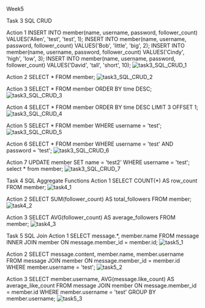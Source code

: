 Week5

Task 3 SQL CRUD

Action 1
INSERT INTO member(name, username, password, follower_count) VALUES('Allen', 'test', 'test', 1);
INSERT INTO member(name, username, password, follower_count) VALUES('Bob', 'little', 'big', 2);
INSERT INTO member(name, username, password, follower_count) VALUES('Cindy', 'high', 'low', 3);
INSERT INTO member(name, username, password, follower_count) VALUES('David', 'tall', 'short', 10);
![task3_SQL_CRUD_1](https://github.com/farrenhi/phase1/assets/114633763/72565ce3-dc58-48f1-8954-2326f3aad9ee)

Action 2
SELECT * FROM member;
![task3_SQL_CRUD_2](https://github.com/farrenhi/phase1/assets/114633763/4f8dcd51-2b66-462f-b190-0ae74ec394ae)

Action 3
SELECT * FROM member ORDER BY time DESC;
![task3_SQL_CRUD_3](https://github.com/farrenhi/phase1/assets/114633763/b93bdb19-629f-4d78-9caa-74e11ef861f6)


Action 4
SELECT * FROM member ORDER BY time DESC LIMIT 3 OFFSET 1;
![task3_SQL_CRUD_4](https://github.com/farrenhi/phase1/assets/114633763/ac180644-7684-4abb-a24b-153b332dcb27)

Action 5
SELECT * FROM member WHERE username = 'test';
![task3_SQL_CRUD_5](https://github.com/farrenhi/phase1/assets/114633763/07681798-2332-4201-a529-efc9991e0b08)

Action 6
SELECT * FROM member WHERE username = 'test' AND password = 'test';
![task3_SQL_CRUD_6](https://github.com/farrenhi/phase1/assets/114633763/2343d102-b2eb-412a-8702-e886a12d74d3)

Action 7
UPDATE member
SET name = 'test2'
WHERE username = 'test';
select * from member;
![task3_SQL_CRUD_7](https://github.com/farrenhi/phase1/assets/114633763/f276f691-0109-4bbb-897c-34fbcd7af77f)

Task 4 SQL Aggregate Functions
Action 1
SELECT COUNT(*) AS row_count FROM member;
![task4_1](https://github.com/farrenhi/phase1/assets/114633763/683bce01-6ff5-4d92-869a-9e6ff54a4ad7)

Action 2
SELECT SUM(follower_count) AS total_followers FROM member;
![task4_2](https://github.com/farrenhi/phase1/assets/114633763/96d1acdc-0178-4188-9b65-78c3f8f02355)

Action 3
SELECT AVG(follower_count) AS average_followers FROM member;
![task4_3](https://github.com/farrenhi/phase1/assets/114633763/0a2c1a3e-e8cd-485f-9122-ac11982ca267)

Task 5 SQL Join
Action 1
SELECT message.*, member.name
FROM message
INNER JOIN member ON message.member_id = member.id;
![task5_1](https://github.com/farrenhi/phase1/assets/114633763/7e0c043d-1571-4a1c-a21f-da4d67b9674e)

Action 2
SELECT message.content, member.name, member.username
FROM message
JOIN member ON message.member_id = member.id
WHERE member.username = 'test';
![task5_2](https://github.com/farrenhi/phase1/assets/114633763/77f22eed-e8a9-4c1b-abb7-5119861ab859)

Action 3
SELECT member.username, AVG(message.like_count) AS average_like_count
FROM message
JOIN member ON message.member_id = member.id
WHERE member.username = 'test'
GROUP BY member.username;
![task5_3](https://github.com/farrenhi/phase1/assets/114633763/c93eb5e0-e279-4c2b-a6e0-9191c1d7ad77)
